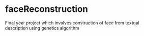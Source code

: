 # faceReconstruction
Final year project which involves construction of face from textual description using genetics algorithm

